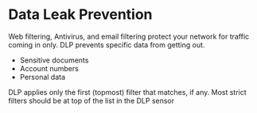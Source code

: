 # Data Leak Prevention

Web filtering, Antivirus, and email filtering protect your network for traffic coming in only. DLP prevents specific data
from getting out.
  * Sensitive documents
  * Account numbers
  * Personal data
  
DLP applies only the first (topmost) filter that matches, if any. Most strict filters should be at top of the list in the DLP sensor